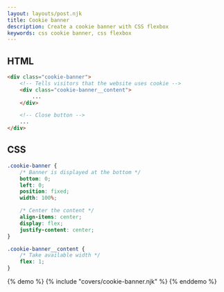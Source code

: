 ```yaml
---
layout: layouts/post.njk
title: Cookie banner
description: Create a cookie banner with CSS flexbox
keywords: css cookie banner, css flexbox
---
```


## HTML

```html
<div class="cookie-banner">
    <!-- Tells visitors that the website uses cookie -->
    <div class="cookie-banner__content">
        ...
    </div>

    <!-- Close button -->
    ...
</div>
```

## CSS

```css
.cookie-banner {
    /* Banner is displayed at the bottom */
    bottom: 0;
    left: 0;
    position: fixed;
    width: 100%;

    /* Center the content */
    align-items: center;
    display: flex;
    justify-content: center;
}

.cookie-banner__content {
    /* Take available width */
    flex: 1;
}
```

{% demo %}
{% include "covers/cookie-banner.njk" %}
{% enddemo %}
